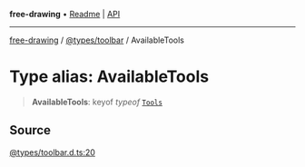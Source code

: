 **free-drawing** • [Readme](../../../README.md) \| [API](../../../modules.md)

***

[free-drawing](../../../README.md) / [@types/toolbar](../README.md) / AvailableTools

# Type alias: AvailableTools

> **AvailableTools**: keyof *typeof* [`Tools`](../enumerations/Tools.md)

## Source

[@types/toolbar.d.ts:20](https://github.com/fabienwnklr/free-drawing/blob/master/src/@types/toolbar.d.ts#L20)
